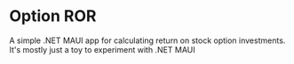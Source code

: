 # Option ROR
A simple .NET MAUI app for calculating return on stock option investments.  It's mostly just a toy to experiment with .NET MAUI
